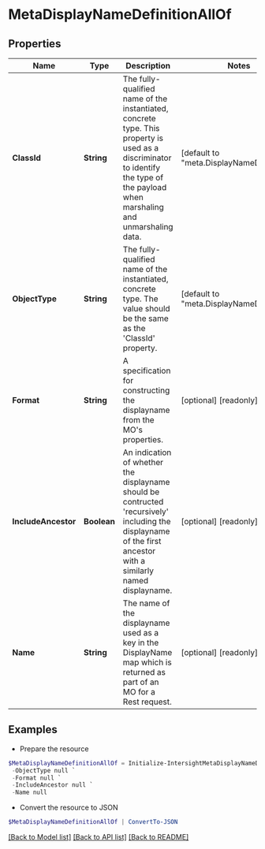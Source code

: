 # MetaDisplayNameDefinitionAllOf
## Properties

Name | Type | Description | Notes
------------ | ------------- | ------------- | -------------
**ClassId** | **String** | The fully-qualified name of the instantiated, concrete type. This property is used as a discriminator to identify the type of the payload when marshaling and unmarshaling data. | [default to "meta.DisplayNameDefinition"]
**ObjectType** | **String** | The fully-qualified name of the instantiated, concrete type. The value should be the same as the &#39;ClassId&#39; property. | [default to "meta.DisplayNameDefinition"]
**Format** | **String** | A specification for constructing the displayname from the MO&#39;s properties. | [optional] [readonly] 
**IncludeAncestor** | **Boolean** | An indication of whether the displayname should be contructed &#39;recursively&#39; including the displayname of the first ancestor with a similarly named displayname. | [optional] [readonly] 
**Name** | **String** | The name of the displayname used as a key in the DisplayName map which is returned as part of an MO for a Rest request. | [optional] [readonly] 

## Examples

- Prepare the resource
```powershell
$MetaDisplayNameDefinitionAllOf = Initialize-IntersightMetaDisplayNameDefinitionAllOf  -ClassId null `
 -ObjectType null `
 -Format null `
 -IncludeAncestor null `
 -Name null
```

- Convert the resource to JSON
```powershell
$MetaDisplayNameDefinitionAllOf | ConvertTo-JSON
```

[[Back to Model list]](../README.md#documentation-for-models) [[Back to API list]](../README.md#documentation-for-api-endpoints) [[Back to README]](../README.md)

